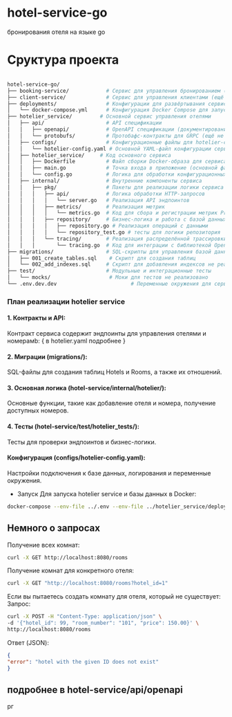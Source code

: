 # hotel-service-go
 бронирования отеля на языке go

# Сруктура проекта
```bash

hotel-service-go/
├── booking-service/            # Сервис для управления бронированием (ещё не реализован)
├── client-service/             # Сервис для управления клиентами (ещё не реализован)
├── deployments/                # Конфигурации для развёртывания сервисов
│   └── docker-compose.yml      # Конфигурация Docker Compose для запуска сервисов
├── hotelier_service/         # Основной сервис управления отелями
│   ├── api/                    # API спецификации
│   │   ├── openapi/            # OpenAPI спецификации (документирование API)
│   │   └── protobufs/          # Протобафс-контракты для GRPC (ещё не реализованы)
│   ├── configs/                # Конфигурационные файлы для hotelier-сервиса
│   │   └── hotelier-config.yaml # Основной YAML-файл конфигурации сервиса
│   ├── hotelier_service/     # Код основного сервиса
│   │   ├── Dockerfile          # Файл сборки Docker-образа для сервиса
│   │   ├── main.go             # Точка входа в приложение (основной файл сервера)
│   │   └── config.go           # Логика для обработки конфигурационных файлов
│   ├── internal/               # Внутренние компоненты сервиса
│   │   ├── pkg/                # Пакеты для реализации логики сервиса
│   │   │   ├── api/            # Логика обработки HTTP-запросов
│   │   │   │   └── server.go   # Реализация API эндпоинтов
│   │   │   ├── metrics/        # Реализация метрик
│   │   │   │   └── metrics.go  # Код для сбора и регистрации метрик Prometheus не реализован
│   │   │   ├── repository/     # Бизнес-логика и работа с базой данных
│   │   │   │   ├── repository.go # Реализация операций с данными 
│   │   │   │   └── repository_test.go # тесты для логики репозитория
│   │   │   └── tracing/        # Реализация распределённой трассировки
│   │   │       └── tracing.go  # Код для интеграции с библиотекой OpenTelemetry
├── migrations/                 # SQL-скрипты для управления базой данных
│   ├── 001_create_tables.sql    # Скрипт для создания таблиц
│   └── 002_add_indexes.sql     # Скрипт для добавления индексов не реализован
├── test/                       # Модульные и интеграционные тесты
│   └── mocks/                   # Моки для тестов не реализовано
└── .env.dev.dev                        # Переменные окружения для сервиса


```

### План реализации hotelier service
#### 1. Контракты и API:
Контракт сервиса содержит эндпоинты для управления отелями и номерамb:
{
в hotelier.yaml подробнее
}
#### 2. Миграции (migrations/):
   SQL-файлы для создания таблиц Hotels и Rooms, а также их отношений.
#### 3. Основная логика (hotel-service/internal/hotelier/):
   Основные функции, такие как добавление отеля и номера, получение доступных номеров.
#### 4. Тесты (hotel-service/test/hotelier_tests/):
   Тесты для проверки эндпоинтов и бизнес-логики.
#### Конфигурация (configs/hotelier-config.yaml):
 Настройки подключения к базе данных, логирования и переменные окружения.


* Запуск
  Для запуска hotelier service и базы данных в Docker:
``` bash
docker-compose --env-file ../.env --env-file ../hotelier_service/deployments/.env up --build

```
## Немного о запросах 

Получение всех комнат:
```bash
curl -X GET http://localhost:8080/rooms
```
Получение комнат для конкретного отеля:
```bash
curl -X GET "http://localhost:8080/rooms?hotel_id=1"
```

Если вы пытаетесь создать комнату для отеля, который не существует:
Запрос:
```bash
curl -X POST -H "Content-Type: application/json" \
-d '{"hotel_id": 99, "room_number": "101", "price": 150.00}' \
http://localhost:8080/rooms
```
Ответ (JSON):
```json
{
"error": "hotel with the given ID does not exist"
}
```
## подробнее в hotel-service/api/openapi
рг